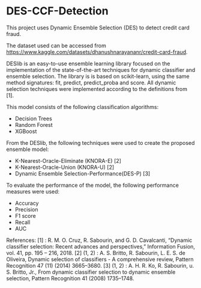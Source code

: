 # DES-CCF-Detection

This project uses Dynamic Ensemble Selection (DES) to detect credit card fraud.

The dataset used can be accessed from https://www.kaggle.com/datasets/dhanushnarayananr/credit-card-fraud.

DESlib is an easy-to-use ensemble learning library focused on the implementation of the state-of-the-art techniques for dynamic classifier and ensemble selection. The library is is based on scikit-learn, using the same method signatures: fit, predict, predict_proba and score. All dynamic selection techniques were implemented according to the definitions from [1].

This model consists of the following classification algorithms:
* Decision Trees
* Random Forest
* XGBoost
        
From the DESlib, the following techniques were used to create the proposed ensemble model:
* K-Nearest-Oracle-Eliminate (KNORA-E) [2]
* K-Nearest-Oracle-Union (KNORA-U) [2]
* Dynamic Ensemble Selection-Performance(DES-P) [3]
        
To evaluate the performance of the model, the following performance measures were used:
* Accuracy
* Precision
* F1 score
* Recall
* AUC
       
References:
[1] : R. M. O. Cruz, R. Sabourin, and G. D. Cavalcanti, “Dynamic classifier selection: Recent advances and perspectives,” Information Fusion, vol. 41, pp. 195 – 216, 2018.
[2] (1, 2) : A. S. Britto, R. Sabourin, L. E. S. de Oliveira, Dynamic selection of classifiers - A comprehensive review, Pattern Recognition 47 (11) (2014) 3665–3680.
[3] (1, 2) : A. H. R. Ko, R. Sabourin, u. S. Britto, Jr., From dynamic classifier selection to dynamic ensemble selection, Pattern Recognition 41 (2008) 1735–1748.
